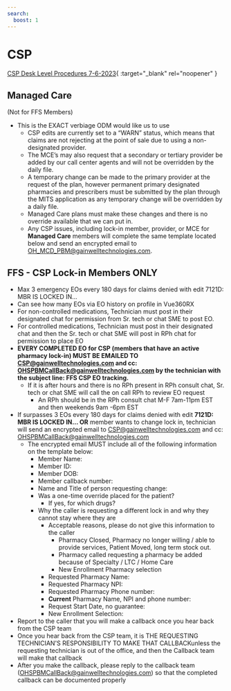 ```yaml
---
search:
  boost: 1
---
```


# CSP

[CSP Desk Level Procedures 7-6-2023](https://mygainwell-my.sharepoint.com/:w:/g/personal/kaelyn_dobbins_gainwelltechnologies_com/EQ3E9SbINC5EvEvtFDGa6PgBJSj4YPcLCJn_TWYJbfm-9g?e=csiDgB){ :target="_blank" rel="noopener" }

## Managed Care 

(Not for FFS Members)

- This is the EXACT verbiage ODM would like us to use
    - CSP edits are currently set to a “WARN” status, which means that claims are not rejecting at the point of sale due to using a non-designated provider.
    - The MCE’s may also request that a secondary or tertiary provider be added by our call center agents and will not be overridden by the daily file.
    - A temporary change can be made to the primary provider at the request of the plan, however permanent primary designated pharmacies and prescribers must be submitted by the plan through the MITS application as any temporary change will be overridden by a daily file.
    - Managed Care plans must make these changes and there is no override available that we can put in.
    - Any CSP issues, including lock-in member, provider, or MCE for **Managed Care** members will complete the same template located below and send an encrypted email to OH_MCD_PBM@gainwelltechnologies.com.

## FFS - CSP Lock-in Members ONLY 

-	Max 3 emergency EOs every 180 days for claims denied with edit 7121D: MBR IS LOCKED IN…
  - Can see how many EOs via EO history on profile in Vue360RX
- For non-controlled medications, Technician must post in their designated chat for permission from Sr. tech or chat SME to post EO.
- For controlled medications, Technician must post in their designated chat and then the Sr. tech or chat SME will post in RPh chat for permission to place EO
- **EVERY COMPLETED EO for CSP (members that have an active pharmacy lock-in) MUST BE EMAILED TO CSP@gainwelltechnologies.com and cc: OHSPBMCallBack@gainwelltechnologies.com by the technician with the subject line: FFS CSP EO tracking.**
  - If it is after hours and there is no RPh present in RPh consult chat, Sr. tech or chat SME will call the on call RPh to review EO request
    - An RPh should be in the RPh consult chat M-F 7am-11pm EST and then weekends 9am -6pm EST
- If surpasses 3 EOs every 180 days for claims denied with edit **7121D: MBR IS LOCKED IN… OR** member wants to change lock in, technician will send an encrypted email to CSP@gainwelltechnologies.com and cc: OHSPBMCallBack@gainwelltechnologies.com 
  - The encrypted email MUST include all of the following information on the template below:
    - Member Name:
    - Member ID:
    - Member DOB:
    - Member callback number:
    - Name and Title of person requesting change:
    - Was a one-time override placed for the patient?
      - If yes, for which drugs?
    - Why the caller is requesting a different lock in and why they cannot stay where they are
      - Acceptable reasons, please do not give this information to the caller
        - Pharmacy Closed, Pharmacy no longer willing / able to provide services, Patient Moved, long term stock out.
        - Pharmacy called requesting a pharmacy be added because of Specialty / LTC / Home Care
        - New Enrollment Pharmacy selection
      - Requested Pharmacy Name:
      - Requested Pharmacy NPI:
      - Requested Pharmacy Phone number:
      - **Current** Pharmacy Name, NPI and phone number:
      - Request Start Date, no guarantee:
      - New Enrollment Selection:
-	Report to the caller that you will make a callback once you hear back from the CSP team
-	Once you hear back from the CSP team, it is THE REQUESTING TECHNICIAN'S RESPONSIBILITY TO MAKE THAT CALLBACKunless the requesting technician is out of the office, and then the Callback team will make that callback
  - After you make the callback, please reply to the callback team (OHSPBMCallBack@gainwelltechnologies.com) so that the completed callback can be documented properly
